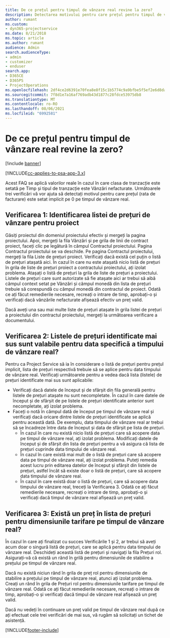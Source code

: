 ```yaml
---
title: De ce prețul pentru timpul de vânzare real revine la zero?
description: Detectarea motivului pentru care prețul pentru timpul de vânzare real revine la zero.
author: rumant
ms.custom:
- dyn365-projectservice
ms.date: 8/21/2018
ms.topic: article
ms.author: rumant
audience: Admin
search.audienceType:
- admin
- customizer
- enduser
search.app:
- D365CE
- D365PS
- ProjectOperations
ms.openlocfilehash: 2df4ce2d6391e70fea8e8f15c1b5774c9a9bfbe5f5ef2e6d8da8668afd34d4c9
ms.sourcegitcommit: 7f8d1e7a16af769adb43d1877c28fdce53975db8
ms.translationtype: MT
ms.contentlocale: ro-RO
ms.lasthandoff: 08/06/2021
ms.locfileid: "6992581"
---
```

# <a name="why-is-price-defaulting-to-zero-on-time-sales-actuals"></a>De ce prețul pentru timpul de vânzare real revine la zero?

[!include [banner](../includes/psa-now-project-operations.md)]

[!INCLUDE[cc-applies-to-psa-app-3.x](../includes/cc-applies-to-psa-app-3x.md)]

Acest FAQ se aplică valorilor reale în cazul în care clasa de tranzacție este setată pe Timp și tipul de tranzacție este Vânzări nefacturate. Următoarele trei verificări vă vor ajuta să detectați motivul pentru care prețul (rata de facturare) este setat implicit pe 0 pe timpul de vânzare real.

## <a name="check-1-identify-the-sales-price-list-for-the-project"></a>Verificarea 1: Identificarea listei de prețuri de vânzare pentru proiect

Găsiți proiectul din domeniul proiectului efectiv și mergeți la pagina proiectului. Apoi, mergeți la fila Vânzări și pe grila de linii de contract proiect, faceți clic pe legătură în câmpul Contractul proiectului. Pagina Contractul proiectului se va deschide. Pe pagina Contractul proiectului, mergeți la fila Liste de prețuri proiect. Verificați dacă există cel puțin o listă de prețuri atașată aici. În cazul în care nu este atașată nicio listă de prețuri în grila de liste de prețuri proiect a contractului proiectului, ați izolat problema. Atașați o listă de prețuri la grila de liste de prețuri a proiectului. Listele de prețuri care sunt autorizate să fie atașate aici ar trebui să aibă câmpul context setat pe Vânzări și câmpul monedă din lista de prețuri trebuie să corespundă cu câmpul monedă din contractul de proiect. Odată ce ați făcut remedierile necesare, recreați o intrare de timp, aprobați-o și verificați dacă vânzările nefacturate afișează efectiv un preț valid. 

Dacă aveți una sau mai multe liste de prețuri atașate în grila listei de prețuri a proiectului din contractul proiectului, mergeți la următoarea verificare a documentului.

## <a name="check-2-are-any-of-the-price-lists-identified-above-valid-for-the-specific-date-of-the-time-sales-actual"></a>Verificarea 2: Listele de prețuri identificate mai sus sunt valabile pentru data specifică a timpului de vânzare real?

Pentru ca Project Service să ia în considerare o listă de prețuri pentru prețul implicit, lista de prețuri respectivă trebuie să se aplice pentru data timpului de vânzare real. Verificați următoarele pentru a vedea dacă lista (listele) de prețuri identificate mai sus sunt aplicabile:
- Verificați dacă datele de început și de sfârșit din fila generală pentru listele de prețuri atașate nu sunt necompletate. În cazul în care datele de început și de sfârșit de pe listele de prețuri identificate anterior sunt necompletate, ați izolat problema. 
- Faceți o notă în câmpul dată de început pe timpul de vânzare real și verificați dacă oricare dintre listele de prețuri identificate se aplică pentru această dată. De exemplu, data timpului de vânzare real ar trebui să se încadreze între data de început și data de sfârșit pe lista de prețuri. 
    - În cazul în care nu există nicio listă de prețuri care să acopere data pe timpul de vânzare real, ați izolat problema. Modificați datele de început și de sfârșit din lista de prețuri pentru a vă asigura că lista de prețuri cuprinde data timpului de vânzare real. 
    - În cazul în care există mai mult de o listă de prețuri care să acopere data pe timpul de vânzare real, ați izolat problema. Puteți remedia acest lucru prin editarea datelor de început și sfârșit din listele de prețuri, astfel încât să existe doar o listă de prețuri, care să acopere data timpului de vânzare real. 
    - În cazul în care există doar o listă de prețuri, care să acopere data timpului de vânzare real, treceți la Verificarea 3.
Odată ce ați făcut remedierile necesare, recreați o intrare de timp, aprobați-o și verificați dacă timpul de vânzare real afișează un preț valid.

## <a name="check-3-is-there-a-price-in-the-price-list-for-the-pricing-dimensions-on-the-time-sales-actual"></a>Verificarea 3: Există un preț în lista de prețuri pentru dimensiunile tarifare pe timpul de vânzare real?

În cazul în care ați finalizat cu succes Verificările 1 și 2, ar trebui să aveți acum doar o singură listă de prețuri, care se aplică pentru data timpului de vânzare real. Deschideți această listă de prețuri și navigați la fila Prețuri rol. Asigurați-vă că există un rând în grilă pentru dimensiunile de stabilire a prețului pe timpul de vânzare real.

Dacă nu există niciun rând în grila de preț rol pentru dimensiunile de stabilire a prețului pe timpul de vânzare real, atunci ați izolat problema. Creați un rând în grila de Prețuri rol pentru dimensiunile tarifare pe timpul de vânzare real. Odată ce ați făcut remedierile necesare, recreați o intrare de timp, aprobați-o și verificați dacă timpul de vânzare real afișează un preț valid.

Dacă nu vedeți în continuare un preț valid pe timpul de vânzare real după ce ați efectuat cele trei verificări de mai sus, vă rugăm să solicitați un tichet de asistență. 



[!INCLUDE[footer-include](../includes/footer-banner.md)]